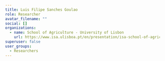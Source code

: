 ```yaml
---
title: Luis Filipe Sanches Goulao
role: Researcher
avatar_filename: ""
social: []
organizations:
  - name: School of Agriculture - University of Lisbon
    url: https://www.isa.ulisboa.pt/en/presentation/isa-school-of-agriculture
superuser: false
user_groups:
  - Researchers
---
```

